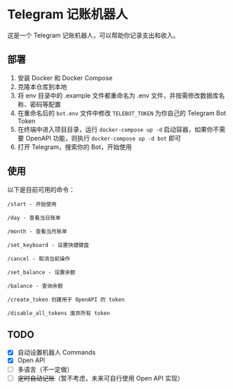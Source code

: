 # Telegram 记账机器人

这是一个 Telegram 记账机器人，可以帮助你记录支出和收入。

## 部署

1. 安装 Docker 和 Docker Compose
2. 克隆本仓库到本地
3. 将 env 目录中的 .example 文件都重命名为 .env 文件，并按需修改数据库名称、密码等配置
4. 在重命名后的 `bot.env` 文件中修改 `TELEBOT_TOKEN` 为你自己的 Telegram Bot Token
5. 在终端中进入项目目录，运行 `docker-compose up -d` 启动容器，如果你不需要 OpenAPI 功能，则执行 `docker-compose up -d bot` 即可
6. 打开 Telegram，搜索你的 Bot，开始使用

## 使用

以下是目前可用的命令：

    /start - 开始使用

    /day - 查看当日账单

    /month - 查看当月账单

    /set_keyboard - 设置快捷键盘

    /cancel - 取消当前操作

    /set_balance - 设置余额

    /balance - 查询余额

    /create_token 创建用于 OpenAPI 的 token

    /disable_all_tokens 废弃所有 token

## TODO
- [x] 自动设置机器人 Commands
- [x] Open API
- [ ] 多语言（不一定做）
- [ ] ~~定时自动记账~~（暂不考虑，未来可自行使用 Open API 实现）
